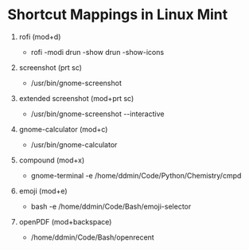 # Shortcut Mappings in Linux Mint

1. rofi (mod+d)
    - rofi -modi drun -show drun -show-icons

2. screenshot (prt sc)
    - /usr/bin/gnome-screenshot

3. extended screenshot (mod+prt sc)
    - /usr/bin/gnome-screenshot --interactive

4. gnome-calculator (mod+c)
    - /usr/bin/gnome-calculator

5. compound (mod+x)
    - gnome-terminal -e /home/ddmin/Code/Python/Chemistry/cmpd

6. emoji (mod+e)
    - bash -e /home/ddmin/Code/Bash/emoji-selector

7. openPDF (mod+backspace)
    - /home/ddmin/Code/Bash/openrecent
